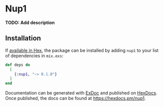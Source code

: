 # Nup1

**TODO: Add description**

## Installation

If [available in Hex](https://hex.pm/docs/publish), the package can be installed
by adding `nup1` to your list of dependencies in `mix.exs`:

```elixir
def deps do
  [
    {:nup1, "~> 0.1.0"}
  ]
end
```

Documentation can be generated with [ExDoc](https://github.com/elixir-lang/ex_doc)
and published on [HexDocs](https://hexdocs.pm). Once published, the docs can
be found at <https://hexdocs.pm/nup1>.

